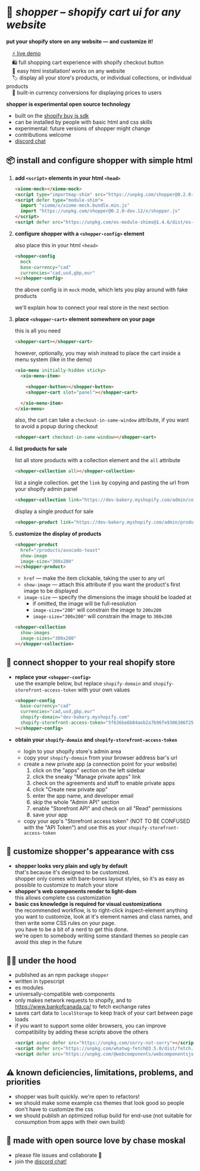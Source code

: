 
# 🛒 ***shopper** – shopify cart ui for any website*

**put your shopify store on any website — and customize it!**

&nbsp; &nbsp; [⚡ live demo](https://chasemoskal.com/shopper/)  
&nbsp; &nbsp; 🛍️ full shopping cart experience with shopify checkout button  
&nbsp; &nbsp; 🔧 easy html installation! works on any website  
&nbsp; &nbsp; 🏷️ display all your store's products, or individual collections, or individual products  
&nbsp; &nbsp; 💱 built-in currency conversions for displaying prices to users  

**shopper is experimental open source technology**
- built on the [shopify buy js sdk](https://shopify.github.io/js-buy-sdk/)
- can be installed by people with basic html and css skills
- experimental: future versions of shopper might change
- contributions welcome
- [discord chat](https://discord.gg/vFFDqHT2AB)

## 📦 install and configure shopper with simple html

1. **add `<script>` elements in your html `<head>`**

    ```html
    <xiome-mock></xiome-mock>
    <script type="importmap-shim" src="https://unpkg.com/shopper@0.2.0-dev.12/x/importmap.json"></script>
    <script defer type="module-shim">
      import "xiome/x/xiome-mock.bundle.min.js"
      import "https://unpkg.com/shopper@0.2.0-dev.12/x/shopper.js"
    </script>
    <script defer src="https://unpkg.com/es-module-shims@1.4.6/dist/es-module-shims.js"></script>
    ```

1. **configure shopper with a `<shopper-config>` element**

    also place this in your html `<head>`

    ```html
    <shopper-config
      mock
      base-currency="cad"
      currencies="cad,usd,gbp,eur"
    ></shopper-config>
    ```

    the above config is in `mock` mode, which lets you play around with fake products

    we'll explain how to connect your real store in the next section

1. **place `<shopper-cart>` element somewhere on your page**

    this is all you need

    ```html
    <shopper-cart></shopper-cart>
    ```

    however, optionally, you may wish instead to place the cart inside a menu system (like in the demo)

    ```html
    <xio-menu initially-hidden sticky>
      <xio-menu-item>

        <shopper-button></shopper-button>
        <shopper-cart slot="panel"></shopper-cart>

      </xio-menu-item>
    </xio-menu>
    ```

    also, the cart can take a `checkout-in-same-window` attribute, if you want to avoid a popup during checkout

    ```html
    <shopper-cart checkout-in-same-window></shopper-cart>
    ```

1. **list products for sale**

    list all store products with a collection element and the `all` attribute

    ```html
    <shopper-collection all></shopper-collection>
    ```

    list a single collection. get the `link` by copying and pasting the url from your shopify admin panel

    ```html
    <shopper-collection link="https://dev-bakery.myshopify.com/admin/collections/424441479"></shopper-collection>
    ```

    display a single product for sale

    ```html
    <shopper-product link="https://dev-bakery.myshopify.com/admin/products/10232162183"></shopper-product>
    ```

1. **customize the display of products**

    ```html
    <shopper-product
      href="/products/avocado-toast"
      show-image
      image-size="300x200"
    ></shopper-product>
    ```

    - `href` — make the item clickable, taking the user to any url
    - `show-image` — attach this attribute if you want the product's first image to be displayed
    - `image-size` — specify the dimensions the image should be loaded at
      - if omitted, the image will be full-resolution
      - `image-size="200"` will constrain the image to `200x200`
      - `image-size="300x200"` will constrain the image to `300x200`

    ```html
    <shopper-collection
      show-images
      image-sizes="300x200"
    ></shopper-collection>
    ```

## 📡 connect shopper to your real shopify store

- **replace your `<shopper-config>`**  
    use the example below, but replace `shopify-domain` and `shopify-storefront-access-token` with your own values

    ```html
    <shopper-config
      base-currency="cad"
      currencies="cad,usd,gbp,eur"
      shopify-domain="dev-bakery.myshopify.com"
      shopify-storefront-access-token="5f636be6b04aeb2a7b96fe9306386f25"
    ></shopper-config>
    ```

- **obtain your `shopify-domain` and `shopify-storefront-access-token`**
    - login to your shopify store's admin area
    - copy your `shopify-domain` from your browser address bar's url
    - create a new private app (a connection point for your website)
        1. click on the "apps" section on the left sidebar
        2. click the sneaky "Manage private apps" link
        3. check on the agreements and stuff to enable private apps
        4. click "Create new private app"
        5. enter the app name, and developer email
        6. skip the whole "Admin API" section
        7. enable "Storefront API" and check on all "Read" permissions
        8. save your app
    - copy your app's "Storefront access token" (NOT TO BE CONFUSED with the "API Token") and use this as your `shopify-storefront-access-token`

## 💅 customize shopper's appearance with css

- **shopper looks very plain and ugly by default**  
    that's because it's designed to be customized.  
    shopper only comes with bare-bones layout styles, so it's as easy as possible to customize to match your store  
- **shopper's web components render to light-dom**  
    this allows complete css customization  
- **basic css knowledge is required for visual customizations**  
    the recommended workflow, is to right-click inspect-element anything you want to customize, look at it's element names and class names, and then write some CSS rules on your page.  
    you have to be a bit of a nerd to get this done.  
    we're open to somebody writing some standard themes so people can avoid this step in the future  

## 👩‍🔧 under the hood

- published as an npm package `shopper`
- written in typescript
- es modules
- universally-compatible web components
- only makes network requests to shopify, and to https://www.bankofcanada.ca/ to fetch exchange rates
- saves cart data to `localStorage` to keep track of your cart between page loads
- if you want to support some older browsers, you can improve compatibility by adding these scripts above the others
    ```html
    <script async defer src="https://unpkg.com/sorry-not-sorry"></script>
    <script defer src="https://unpkg.com/whatwg-fetch@3.5.0/dist/fetch.umd.js"></script>
    <script defer src="https://unpkg.com/@webcomponents/webcomponentsjs@2.5.0/webcomponents-bundle.js"></script>
    ```

## ⚠️ known deficiencies, limitations, problems, and priorities

- shopper was built quickly. we're open to refactors!
- we should make some example css themes that look good so people don't have to customize the css
- we should publish an optimized rollup build for end-use (not suitable for consumption from apps with their own build)

## 💖 made with open source love by chase moskal

- please file issues and collaborate 🍻
- join the [discord chat!](https://discord.gg/vFFDqHT2AB)
